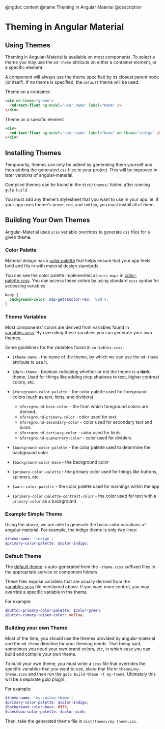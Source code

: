 @ngdoc content
@name Theming in Angular Material
@description
# Theming in Angular Material

## Using Themes

Theming in Angular-Material is available on most components. To select a theme you may use the `md-theme` attribute on either a container element, or a specific element.

A component will always use the theme specified by its closest parent node (or itself). If no theme is specified, the `default` theme will be used.

Theme on a container:
```html
<div md-theme="green">
  <md-text-float ng-model="user.name" label="Name" />
</div>
```

Theme on a specific element

```html
<div>
  <md-text-float ng-model="user.name" label="Name" md-theme="indigo" />
</div>
```

## Installing Themes

Temporarily, themes can only be added by generating them yourself and then adding the generated `css` files to your project. This will be improved in later versions of angular-material.

Compiled themes can be found in the `dist/themes/` folder, after running `gulp build`.

You must add any theme's stylesheet that you want to use in your app. ie. if your app uses theme's `green`, `red`, and `indigo`, you must install all of them.

## Building Your Own Themes

Angular-Material uses `scss` variable overrides to generate `css` files for a given theme.

### Color Palette

Material design has a [color palette](http://www.google.com/design/spec/style/color.html#color-ui-color-palette) that helps ensure that your app feels bold and fits in with material design standards.

You can see the color palette implemented as `scss maps` in [color-palette.scss](https://github.com/angular/material/blob/master/src/core/style/color-palette.scss). You can access these colors by using standard `scss` syntax for accessing variables.

```scss
body {
  background-color: map-get($color-red, '500');
}
```

### Theme Variables

Most components' colors are derived from variables found in [variables.scss](https://github.com/angular/material/blob/master/src/core/style/variables.scss). By overriding these variables you can generate your own themes.

Some guidelines for the variables found in `variables.scss`:

- `$theme-name` - the name of the theme, by which we can use the `md-theme` attribute to use it.
- `$dark-theme` - boolean indicating whether or not the theme is a **dark** theme. Used for things like adding drop shadows to text, higher contrast colors, etc.

- `$foreground-color-palette` - the color palette used for foreground colors (such as text, hints, and dividers)

    - `$foreground-base-color` - the from which foreground colors are derived.
    - `$foreground-primary-color` - color used for text
    - `$foreground-secondary-color` - color used for secondary text and icons
    - `$foreground-tertiary-color` - color used for hints
    - `$foreground-quaternary-color` - color used for dividers


- `$background-color-palette` - the color palette used to determine the background color

- `$background-color-base` - the background color

- `$primary-color-palette` - the primary color used for things like buttons, spinners, etc.
- `$warn-color-palette` - the color palette used for warnings within the app
- `$primary-color-palette-contrast-color` - the color used for text with a `primary-color` as a background.


### Example Simple Theme

Using the above, we are able to generate the basic color variations of angular-material. For example, the indigo theme is only two lines:

```scss
$theme-name: 'indigo';
$primary-color-palette: $color-indigo;
```


### Default Theme

The [default theme](https://github.com/angular/material/blob/master/themes/default-theme.scss) is auto-generated from the `-theme.scss` suffixed files in the appropriate service or component folders.

These files expose variables that are usually derived from the [variables.scss](https://github.com/angular/material/blob/master/src/core/style/variables.scss) file mentioned above. If you want more control, you may override a specific variable in the theme.

For example:

```scss
$button-primary-color-palette: $color-green;
$button-rimary-raised-color: yellow;
```

### Building your own Theme

Most of the time, you should use the themes provided by angular-material and the `md-theme` directive for your theming needs. That being said, sometimes you need your own brand colors, etc, in which case you can build and compile your own theme.

To build your own theme, you must write a `scss` file that overrides the specific variables that you want to use, place that file in `themes/my-theme.scss` and then run the `gulp build-theme -t my-theme`. Ultimately this will be a separate gulp plugin.

For example:

```scss
$theme-name: 'my-custom-theme';
$primary-color-palette: $color-indigo;
$background-color-base: #333;
$checkbox-color-palette: $color-pink;
```

Then, take the generated theme file in `dist/themes/my-theme.css`.
